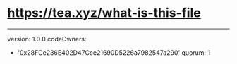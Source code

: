 # https://tea.xyz/what-is-this-file
---
version: 1.0.0
codeOwners:
  - '0x28FCe236E402D47Cce21690D5226a7982547a290'
quorum: 1
